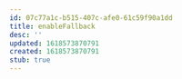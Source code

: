 ```yaml
---
id: 07c77a1c-b515-407c-afe0-61c59f90a1dd
title: enableFallback
desc: ''
updated: 1618573870791
created: 1618573870791
stub: true
---
```


